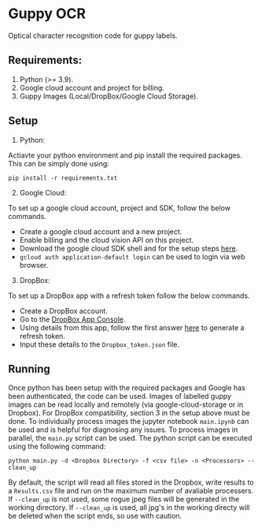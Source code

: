 # Guppy OCR
Optical character recognition code for guppy labels. 

## Requirements:
1) Python (>= 3.9). 
2) Google cloud account and project for billing.
3) Guppy Images (Local/DropBox/Google Cloud Storage).

## Setup
1) Python:

Actiavte your python environment and pip install the required packages. This can be simply done using:

`pip install -r requirements.txt`

2) Google Cloud:

To set up a google cloud account, project and SDK, follow the below commands.

- Create a google cloud account and a new project.
- Enable billing and the cloud vision API on this project.
- Download the google cloud SDK shell and for the setup steps [here](https://cloud.google.com/sdk/docs/install-sdk).
- `gcloud auth application-default login` can be used to login via web browser.

3) DropBox:

To set up a DropBox app with a refresh token follow the below commands.

- Create a DropBox account.
- Go to the [DropBox App Console](https://www.dropbox.com/developers/apps).
- Using details from this app, follow the first answer [here](https://stackoverflow.com/questions/70641660/how-do-you-get-and-use-a-refresh-token-for-the-dropbox-api-python-3-x) to generate a refresh token.
- Input these details to the `Dropbox_token.json` file.

## Running

Once python has been setup with the required packages and Google has been authenticated, the code can be used. Images of labelled guppy images can be read locally and remotely (via google-cloud-storage or in Dropbox). For DropBox compatibility, section 3 in the setup above must be done. To individually process images the jupyter notebook `main.ipynb` can be used and is helpful for diagnosing any issues. To process images in parallel, the `main.py` script can be used. The python script can be executed using the following command:

`python main.py -d <Dropbox Directory> -f <csv file> -n <Processors> --clean_up`

By default, the script will read all files stored in the Dropbox, write results to a `Results.csv` file and run on the maximum number of avaliable processers. If `--clean_up` is not used, some rogue jpeg files will be generated in the working directory. If `--clean_up` is used, all jpg's in the working directy will be deleted when the script ends, so use with caution. 